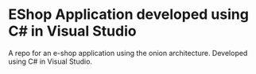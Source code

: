# EShop Application developed using C# in Visual Studio
A repo for an e-shop application using the onion architecture.
Developed using C# in Visual Studio.
